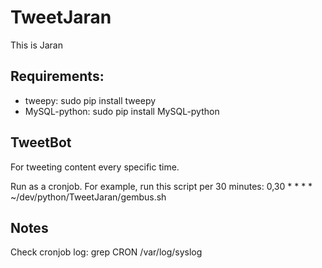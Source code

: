 TweetJaran
==========

This is Jaran

Requirements:
------------
- tweepy: sudo pip install tweepy
- MySQL-python: sudo pip install MySQL-python

TweetBot
-------
For tweeting content every specific time.

Run as a cronjob. For example, run this script per 30 minutes:
0,30 * * * * ~/dev/python/TweetJaran/gembus.sh

Notes
-----
Check cronjob log: grep CRON /var/log/syslog
